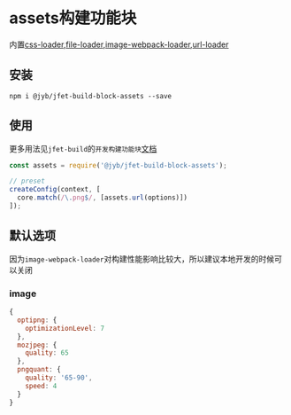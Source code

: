 # assets构建功能块

内置[css-loader](https://github.com/webpack-contrib/css-loader),[file-loader](https://github.com/webpack-contrib/file-loader),[image-webpack-loader](https://github.com/tcoopman/image-webpack-loader),[url-loader](https://github.com/webpack-contrib/url-loader)

## 安装

```shell
npm i @jyb/jfet-build-block-assets --save
```

## 使用

更多用法见`jfet-build`的`开发构建功能块`[文档](http://git.jtjr.com/h5_webtools_grp/workflow/blob/master/packages/jfet-build/doc/DevelopBlock.md)

```javascript
const assets = require('@jyb/jfet-build-block-assets');

// preset
createConfig(context, [
  core.match(/\.png$/, [assets.url(options)])
]);
```

## 默认选项

因为`image-webpack-loader`对构建性能影响比较大，所以建议本地开发的时候可以关闭

### image

```javascript
{
  optipng: {
    optimizationLevel: 7
  },
  mozjpeg: {
    quality: 65
  },
  pngquant: {
    quality: '65-90',
    speed: 4
  }
}
```